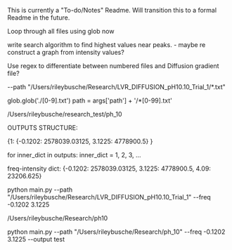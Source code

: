 This is currently a "To-do/Notes" Readme. Will transition this to a formal Readme
in the future.

Loop through all files using glob now

write search algorithm to find highest values near peaks.
    -   maybe re construct a graph from intensity values? 

Use regex to differentiate between numbered files and Diffusion gradient file?

--path "/Users/rileybusche/Research/LVR_DIFFUSION_pH10.10_Trial_1/*.txt"

glob.glob('./[0-9].txt')
path = args['path'] + '/*[0-99].txt'

/Users/rileybusche/research_test/ph_10

OUTPUTS STRUCTURE:

{1: {-0.1202: 2578039.03125, 3.1225: 4778900.5} }

for inner_dict in outputs:
    inner_dict = 1, 2, 3, ...

freq-intensity dict:
{-0.1202: 2578039.03125, 3.1225: 4778900.5, 4.09: 23206.625}

python main.py --path "/Users/rileybusche/Research/LVR_DIFFUSION_pH10.10_Trial_1" --freq -0.1202 3.1225



/Users/rileybusche/Research/ph10

python main.py --path "/Users/rileybusche/Research/ph_10" --freq -0.1202 3.1225 --output test